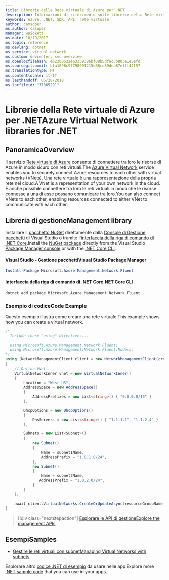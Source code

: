 ```yaml
---
title: Librerie della Rete virtuale di Azure per .NET
description: Informazioni di riferimento sulle librerie della Rete virtuale di Azure per .NET
keywords: Azure, .NET, SDK, API, rete virtuale
author: camsoper
ms.author: casoper
manager: wpickett
ms.date: 10/19/2017
ms.topic: reference
ms.devlang: dotnet
ms.service: virtual-network
ms.custom: devcenter, svc-overview
ms.openlocfilehash: eb2300522e63339386bf08b5dfac3b803a1e5efd
ms.sourcegitcommit: bfa1898c97798991215d08ce89dea87efff44157
ms.translationtype: HT
ms.contentlocale: it-IT
ms.lasthandoff: 06/28/2018
ms.locfileid: "37065291"
---
```

# <a name="azure-virtual-network-libraries-for-net"></a><span data-ttu-id="c2680-104">Librerie della Rete virtuale di Azure per .NET</span><span class="sxs-lookup"><span data-stu-id="c2680-104">Azure Virtual Network libraries for .NET</span></span>

## <a name="overview"></a><span data-ttu-id="c2680-105">Panoramica</span><span class="sxs-lookup"><span data-stu-id="c2680-105">Overview</span></span>
<span data-ttu-id="c2680-106">Il servizio [Rete virtuale di Azure](/azure/virtual-network/virtual-networks-overview) consente di connettere tra loro le risorse di Azure in modo sicuro con reti virtuali.</span><span class="sxs-lookup"><span data-stu-id="c2680-106">The [Azure Virtual Network](/azure/virtual-network/virtual-networks-overview) service enables you to securely connect Azure resources to each other with virtual networks (VNets).</span></span> <span data-ttu-id="c2680-107">Una rete virtuale è una rappresentazione della propria rete nel cloud.</span><span class="sxs-lookup"><span data-stu-id="c2680-107">A VNet is a representation of your own network in the cloud.</span></span> <span data-ttu-id="c2680-108">È anche possibile connettere tra loro le reti virtuali in modo che le risorse connesse a una di esse possano comunicare tra loro.</span><span class="sxs-lookup"><span data-stu-id="c2680-108">You can also connect VNets to each other, enabling resources connected to either VNet to communicate with each other.</span></span> 

## <a name="management-library"></a><span data-ttu-id="c2680-109">Libreria di gestione</span><span class="sxs-lookup"><span data-stu-id="c2680-109">Management library</span></span>

<span data-ttu-id="c2680-110">Installare il [pacchetto NuGet](https://www.nuget.org/packages/Microsoft.Azure.Management.Network.Fluent) direttamente dalla [Console di Gestione pacchetti][PackageManager] di Visual Studio o tramite l'[interfaccia della riga di comando di .NET Core][DotNetCLI].</span><span class="sxs-lookup"><span data-stu-id="c2680-110">Install the [NuGet package](https://www.nuget.org/packages/Microsoft.Azure.Management.Network.Fluent) directly from the Visual Studio [Package Manager console][PackageManager] or with the [.NET Core CLI][DotNetCLI].</span></span>

#### <a name="visual-studio-package-manager"></a><span data-ttu-id="c2680-111">Visual Studio - Gestione pacchetti</span><span class="sxs-lookup"><span data-stu-id="c2680-111">Visual Studio Package Manager</span></span>

```powershell
Install-Package Microsoft.Azure.Management.Network.Fluent
```

#### <a name="net-core-cli"></a><span data-ttu-id="c2680-112">Interfaccia della riga di comando di .NET Core</span><span class="sxs-lookup"><span data-stu-id="c2680-112">.NET Core CLI</span></span>

```bash
dotnet add package Microsoft.Azure.Management.Network.Fluent
```

### <a name="code-example"></a><span data-ttu-id="c2680-113">Esempio di codice</span><span class="sxs-lookup"><span data-stu-id="c2680-113">Code Example</span></span>
<span data-ttu-id="c2680-114">Questo esempio illustra come creare una rete virtuale.</span><span class="sxs-lookup"><span data-stu-id="c2680-114">This example shows how you can create a virtual network.</span></span>

```csharp
/* 
  Include these "using" directives...
  
  using Microsoft.Azure.Management.Network.Fluent;
  using Microsoft.Azure.Management.Network.Fluent.Models;
*/
using (NetworkManagementClient client = new NetworkManagementClient(credentials))
{
    // Define VNet
    VirtualNetworkInner vnet = new VirtualNetworkInner()
    {
        Location = "West US",
        AddressSpace = new AddressSpace()
        {
            AddressPrefixes = new List<string>() { "0.0.0.0/16" }
        },

        DhcpOptions = new DhcpOptions()
        {
            DnsServers = new List<string>() { "1.1.1.1", "1.1.2.4" }
        },

        Subnets = new List<Subnet>()
        {
            new Subnet()
            {
                Name = subnet1Name,
                AddressPrefix = "1.0.1.0/24",
            },
            new Subnet()
            {
                Name = subnet2Name,
               AddressPrefix = "1.0.2.0/24",
            }
        }
    };
    
    await client.VirtualNetworks.CreateOrUpdateAsync(resourceGroupName, vNetName, vnet);
}

```

> [!div class="nextstepaction"]
> [<span data-ttu-id="c2680-115">Esplorare le API di gestione</span><span class="sxs-lookup"><span data-stu-id="c2680-115">Explore the management APIs</span></span>](/dotnet/api/overview/azure/network/management)

## <a name="samples"></a><span data-ttu-id="c2680-116">Esempi</span><span class="sxs-lookup"><span data-stu-id="c2680-116">Samples</span></span>
- [<span data-ttu-id="c2680-117">Gestire le reti virtuali con subnet</span><span class="sxs-lookup"><span data-stu-id="c2680-117">Managing Virtual Networks with subnets</span></span>](https://github.com/Azure-Samples/network-dotnet-manage-virtual-network)

<span data-ttu-id="c2680-118">Esplorare altro [codice .NET di esempio](https://azure.microsoft.com/resources/samples/?platform=dotnet) da usare nelle app.</span><span class="sxs-lookup"><span data-stu-id="c2680-118">Explore more [.NET sample code](https://azure.microsoft.com/resources/samples/?platform=dotnet) that you can use in your apps.</span></span>


[PackageManager]: https://docs.microsoft.com/nuget/tools/package-manager-console 
[DotNetCLI]: https://docs.microsoft.com/dotnet/core/tools/dotnet-add-package 

